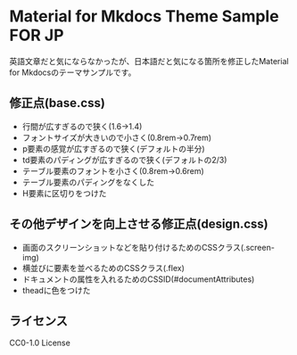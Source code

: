 # Material for Mkdocs Theme Sample FOR JP

英語文章だと気にならなかったが、日本語だと気になる箇所を修正したMaterial for Mkdocsのテーマサンプルです。

## 修正点(base.css)
- 行間が広すぎるので狭く(1.6->1.4)
- フォントサイズが大きいので小さく(0.8rem->0.7rem)
- p要素の感覚が広すぎるので狭く(デフォルトの半分)
- td要素のパディングが広すぎるので狭く(デフォルトの2/3)
- テーブル要素のフォントを小さく(0.8rem->0.6rem)
- テーブル要素のパディングをなくした
- H要素に区切りをつけた

## その他デザインを向上させる修正点(design.css)
- 画面のスクリーンショットなどを貼り付けるためのCSSクラス(.screen-img)
- 横並びに要素を並べるためのCSSクラス(.flex)
- ドキュメントの属性を入れるためのCSSID(#documentAttributes)
- theadに色をつけた

## ライセンス
CC0-1.0 License
